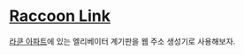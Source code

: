 # [Raccoon Link](https://neurowhai.github.io/raccoon-link/)

[라쿤 아파트](https://namu.wiki/w/%EB%9D%BC%EC%BF%A4%20%EC%95%84%ED%8C%8C%ED%8A%B8)에 있는 엘리베이터 계기판을 웹 주소 생성기로 사용해보자.
